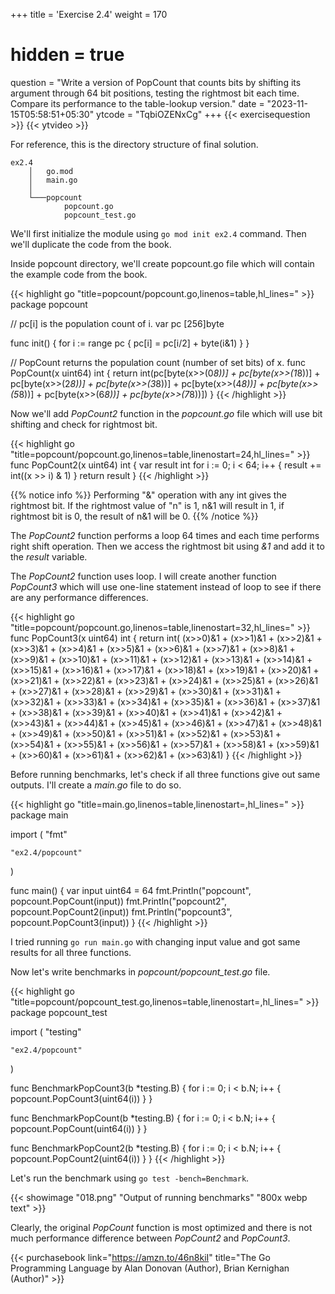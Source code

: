 +++
title = 'Exercise 2.4'
weight = 170
# hidden = true
question = "Write a version of PopCount that counts bits by shifting its argument through 64 bit positions, testing the rightmost bit each time. Compare its performance to the table-lookup version."
date = "2023-11-15T05:58:51+05:30"
ytcode = "TqbiOZENxCg"
+++
{{< exercisequestion >}}
{{< ytvideo >}}

For reference, this is the directory structure of final solution.
```
ex2.4
    │   go.mod
    │   main.go
    │
    └───popcount
            popcount.go
            popcount_test.go
```

We'll first initialize the module using `go mod init ex2.4` command. Then we'll duplicate the code from the book.

Inside popcount directory, we'll create popcount.go file which will contain the example code from the book.

{{< highlight go "title=popcount/popcount.go,linenos=table,hl_lines=" >}}
package popcount

// pc[i] is the population count of i.
var pc [256]byte

func init() {
	for i := range pc {
		pc[i] = pc[i/2] + byte(i&1)
	}
}

// PopCount returns the population count (number of set bits) of x.
func PopCount(x uint64) int {
	return int(pc[byte(x>>(0*8))] +
		pc[byte(x>>(1*8))] +
		pc[byte(x>>(2*8))] +
		pc[byte(x>>(3*8))] +
		pc[byte(x>>(4*8))] +
		pc[byte(x>>(5*8))] +
		pc[byte(x>>(6*8))] +
		pc[byte(x>>(7*8))])
}
{{< /highlight >}}

Now we'll add *PopCount2* function in the *popcount.go* file which will use bit shifting and check for rightmost bit.

{{< highlight go "title=popcount/popcount.go,linenos=table,linenostart=24,hl_lines=" >}}
func PopCount2(x uint64) int {
	var result int
	for i := 0; i < 64; i++ {
		result += int((x >> i) & 1)
	}
	return result
}
{{< /highlight >}}

{{% notice info %}}
Performing "&" operation with any int gives the rightmost bit. If the rightmost value of "n" is 1, n&1 will result in 1, if rightmost bit is 0, the result of n&1 will be 0.
{{% /notice %}}

The *PopCount2* function performs a loop 64 times and each time performs right shift operation. Then we access the rightmost bit using *&1* and add it to the *result* variable.

The *PopCount2* function uses loop. I will create another function *PopCount3* which will use one-line statement instead of loop to see if there are any performance differences.

{{< highlight go "title=popcount/popcount.go,linenos=table,linenostart=32,hl_lines=" >}}
func PopCount3(x uint64) int {
	return int(
		(x>>0)&1 + (x>>1)&1 + (x>>2)&1 + (x>>3)&1 +
			(x>>4)&1 + (x>>5)&1 + (x>>6)&1 + (x>>7)&1 +
			(x>>8)&1 + (x>>9)&1 + (x>>10)&1 + (x>>11)&1 +
			(x>>12)&1 + (x>>13)&1 + (x>>14)&1 + (x>>15)&1 +
			(x>>16)&1 + (x>>17)&1 + (x>>18)&1 + (x>>19)&1 +
			(x>>20)&1 + (x>>21)&1 + (x>>22)&1 + (x>>23)&1 +
			(x>>24)&1 + (x>>25)&1 + (x>>26)&1 + (x>>27)&1 +
			(x>>28)&1 + (x>>29)&1 + (x>>30)&1 + (x>>31)&1 +
			(x>>32)&1 + (x>>33)&1 + (x>>34)&1 + (x>>35)&1 +
			(x>>36)&1 + (x>>37)&1 + (x>>38)&1 + (x>>39)&1 +
			(x>>40)&1 + (x>>41)&1 + (x>>42)&1 + (x>>43)&1 +
			(x>>44)&1 + (x>>45)&1 + (x>>46)&1 + (x>>47)&1 +
			(x>>48)&1 + (x>>49)&1 + (x>>50)&1 + (x>>51)&1 +
			(x>>52)&1 + (x>>53)&1 + (x>>54)&1 + (x>>55)&1 +
			(x>>56)&1 + (x>>57)&1 + (x>>58)&1 + (x>>59)&1 +
			(x>>60)&1 + (x>>61)&1 + (x>>62)&1 + (x>>63)&1)
}
{{< /highlight >}}

Before running benchmarks, let's check if all three functions give out same outputs. I'll create a *main.go* file to do so.

{{< highlight go "title=main.go,linenos=table,linenostart=,hl_lines=" >}}
package main

import (
	"fmt"

	"ex2.4/popcount"
)

func main() {
	var input uint64 = 64
	fmt.Println("popcount", popcount.PopCount(input))
	fmt.Println("popcount2", popcount.PopCount2(input))
	fmt.Println("popcount3", popcount.PopCount3(input))
}
{{< /highlight >}}

I tried running `go run main.go` with changing input value and got same results for all three functions.

Now let's write benchmarks in *popcount/popcount_test.go* file.

{{< highlight go "title=popcount/popcount_test.go,linenos=table,linenostart=,hl_lines=" >}}
package popcount_test

import (
	"testing"

	"ex2.4/popcount"
)

func BenchmarkPopCount3(b *testing.B) {
	for i := 0; i < b.N; i++ {
		popcount.PopCount3(uint64(i))
	}
}

func BenchmarkPopCount(b *testing.B) {
	for i := 0; i < b.N; i++ {
		popcount.PopCount(uint64(i))
	}
}

func BenchmarkPopCount2(b *testing.B) {
	for i := 0; i < b.N; i++ {
		popcount.PopCount2(uint64(i))
	}
}
{{< /highlight >}}

Let's run the benchmark using `go test -bench=Benchmark`.

{{< showimage "018.png" "Output of running benchmarks" "800x webp text" >}}

Clearly, the original *PopCount* function is most optimized and there is not much performance difference between *PopCount2* and *PopCount3*.

{{< purchasebook link="https://amzn.to/46n8kiI" title="The Go Programming Language by Alan Donovan (Author), Brian Kernighan (Author)" >}}

